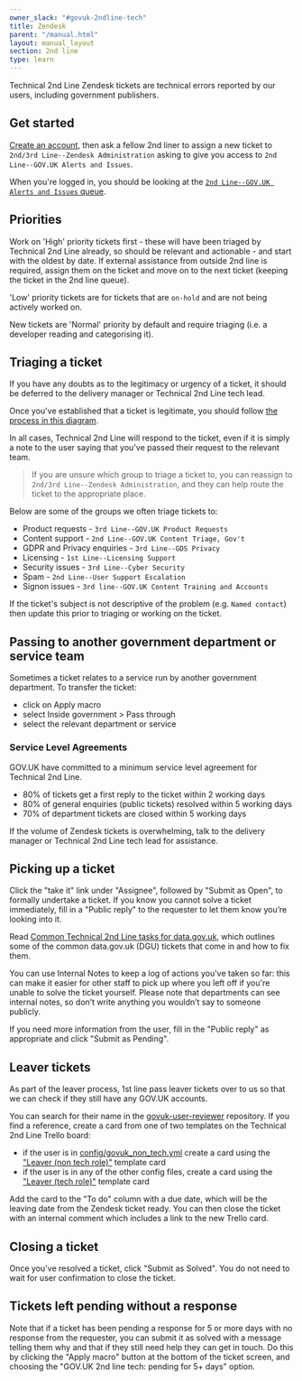 ```yaml
---
owner_slack: "#govuk-2ndline-tech"
title: Zendesk
parent: "/manual.html"
layout: manual_layout
section: 2nd line
type: learn
---
```


Technical 2nd Line Zendesk tickets are technical errors reported by our users, including government publishers.

## Get started

[Create an account][zendesk-create-account], then ask a fellow 2nd liner to assign a new ticket to
`2nd/3rd Line--Zendesk Administration` asking to give you access to `2nd Line--GOV.UK Alerts and Issues`.

When you're logged in, you should be looking at the [`2nd Line--GOV.UK Alerts and Issues` queue][zendesk-queue].

## Priorities

Work on 'High' priority tickets first - these will have been triaged by Technical 2nd Line already, so should be
relevant and actionable - and start with the oldest by date. If external assistance from outside 2nd
line is required, assign them on the ticket and move on to the next ticket (keeping the ticket in the
2nd line queue).

'Low' priority tickets are for tickets that are `on-hold` and are not being actively worked on.

New tickets are 'Normal' priority by default and require triaging (i.e. a developer reading and categorising
it).

## Triaging a ticket

If you have any doubts as to the legitimacy or urgency of a ticket, it should be deferred to the delivery manager or Technical 2nd Line tech lead.

Once you've established that a ticket is legitimate, you should follow [the process in this diagram][zendesk-triage-diagram].

In all cases, Technical 2nd Line will respond to the ticket, even if it is simply a note to the user saying that
you've passed their request to the relevant team.

> If you are unsure which group to triage a ticket to, you can reassign to
`2nd/3rd Line--Zendesk Administration`, and they can help route the ticket to the
appropriate place.

Below are some of the groups we often triage tickets to:

* Product requests - `3rd Line--GOV.UK Product Requests`
* Content support - `2nd Line--GOV.UK Content Triage, Gov't`
* GDPR and Privacy enquiries - `3rd Line--GDS Privacy`
* Licensing - `1st Line--Licensing Support`
* Security issues - `3rd Line--Cyber Security`
* Spam - `2nd Line--User Support Escalation`
* Signon issues - `3rd line--GOV.UK Content Training and Accounts`

If the ticket's subject is not descriptive of the problem (e.g. `Named contact`) then update this prior
to triaging or working on the ticket.

## Passing to another government department or service team

Sometimes a ticket relates to a service run by another government department. To transfer the ticket:

* click on Apply macro
* select Inside government > Pass through
* select the relevant department or service

### Service Level Agreements

GOV.UK have committed to a minimum service level agreement for Technical 2nd Line.

* 80% of tickets get a first reply to the ticket within 2 working days
* 80% of general enquiries (public tickets) resolved within 5 working days
* 70% of department tickets are closed within 5 working days

If the volume of Zendesk tickets is overwhelming, talk to the delivery manager or Technical 2nd Line tech lead
for assistance.

## Picking up a ticket

Click the "take it" link under "Assignee", followed by "Submit as Open", to formally undertake a ticket.
If you know you cannot solve a ticket immediately, fill in a "Public reply" to the requester to let them
know you’re looking into it.

Read [Common Technical 2nd Line tasks for data.gov.uk](/manual/data-gov-uk-2nd-line.html), which outlines
some of the common data.gov.uk (DGU) tickets that come in and how to fix them.

You can use Internal Notes to keep a log of actions you've taken so far: this can make it easier for other
staff to pick up where you left off if you're unable to solve the ticket yourself. Please note that departments
can see internal notes, so don’t write anything you wouldn’t say to someone publicly.

If you need more information from the user, fill in the "Public reply" as appropriate and click "Submit as Pending".

## Leaver tickets

As part of the leaver process, 1st line pass leaver tickets over to us so that we can check if they still have
any GOV.UK accounts.

You can search for their name in the [govuk-user-reviewer](https://github.com/alphagov/govuk-user-reviewer) repository. If you find a reference, create a card from one of two templates on the Technical 2nd Line Trello board:

* if the user is in [config/govuk_non_tech.yml](https://github.com/alphagov/govuk-user-reviewer/blob/368966ef18ebd4c86653edac6abf37d59b063c0c/config/govuk_non_tech.yml) create a card using the ["Leaver (non tech role)"](https://trello.com/c/g9iK9fcL/1115-leaver-non-tech-role) template card
* if the user is in any of the other config files, create a card using the ["Leaver (tech role)"](https://trello.com/c/IQIV54Pc/378-leaver-tech-role) template card

Add the card to the "To do" column with a due date, which will be the leaving date from the Zendesk ticket ready. You can then
close the ticket with an internal comment which includes a link to the new Trello card.

## Closing a ticket

Once you've resolved a ticket, click "Submit as Solved". You do not need to wait for user confirmation to
close the ticket.

## Tickets left pending without a response

Note that if a ticket has been pending a response for 5 or more days with no response from the
requester, you can submit it as solved with a message telling them why and that if they still need help they
can get in touch. Do this by clicking the "Apply macro" button at the bottom of the ticket screen, and
choosing the "GOV.UK 2nd line tech: pending for 5+ days" option.

[zendesk-create-account]: https://govuk.zendesk.com/auth/v2/login/registration?auth_origin=3194076%2Cfalse%2Ctrue&amp;brand_id=3194076&amp;return_to=https%3A%2F%2Fgovuk.zendesk.com%2Fhc%2Fen-us&amp;theme=hc
[zendesk-queue]: https://govuk.zendesk.com/agent/filters/30791708
[zendesk-triage-diagram]: https://docs.google.com/presentation/d/1EotoM2CVtqlnx54Qz5bP7OyIx5c9ji_GptUuymHkBrc/edit
